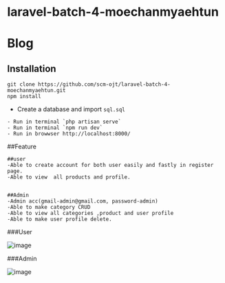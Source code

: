 # laravel-batch-4-moechanmyaehtun

# Blog

## Installation

```
git clone https://github.com/scm-ojt/laravel-batch-4-moechanmyaehtun.git
npm install
```

- Create a database and import `sql.sql`

```
- Run in terminal `php artisan serve`
- Run in terminal `npm run dev`
- Run in browwser http://localhost:8000/
```
##Feature
```
##user
-Able to create account for both user easily and fastly in register page.
-Able to view  all products and profile. 


##Admin
-Admin acc(gmail-admin@gmail.com, password-admin)
-Able to make category CRUD 
-Able to view all categories ,product and user profile
-Able to make user profile delete.

```
###User

![image](https://user-images.githubusercontent.com/114456459/198935563-d5da392d-e00a-4a60-8559-b1b57c82c492.png)


###Admin

![image](https://user-images.githubusercontent.com/114456459/198935688-5a9b4290-f40d-4e07-a26d-c3f8c68036b1.png)
